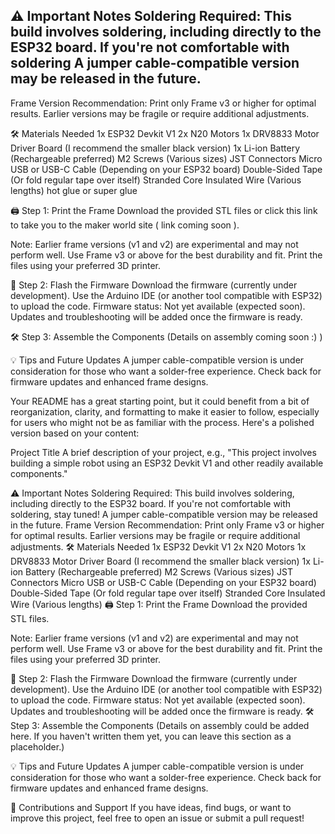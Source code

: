 ⚠️ Important Notes
Soldering Required: This build involves soldering, including directly to the ESP32 board. If you're not comfortable with soldering A jumper cable-compatible version may be released in the future.
-
Frame Version Recommendation: Print only Frame v3 or higher for optimal results. Earlier versions may be fragile or require additional adjustments.

🛠️ Materials Needed
1x ESP32 Devkit V1
2x N20 Motors
1x DRV8833 Motor Driver Board (I recommend the smaller black version)
1x Li-ion Battery (Rechargeable preferred)
M2 Screws (Various sizes)
JST Connectors
Micro USB or USB-C Cable (Depending on your ESP32 board)
Double-Sided Tape (Or fold regular tape over itself)
Stranded Core Insulated Wire (Various lengths)
hot glue or super glue

🖨️ Step 1: Print the Frame
Download the provided STL files or click this link to take you to the maker world site    ( link coming soon ).

Note: Earlier frame versions (v1 and v2) are experimental and may not perform well.
Use Frame v3 or above for the best durability and fit.
Print the files using your preferred 3D printer.

🔌 Step 2: Flash the Firmware
Download the firmware (currently under development).
Use the Arduino IDE (or another tool compatible with ESP32) to upload the code.
Firmware status: Not yet available (expected soon).
Updates and troubleshooting will be added once the firmware is ready.

🛠️ Step 3: Assemble the Components
(Details on assembly coming soon :)       )

💡 Tips and Future Updates
A jumper cable-compatible version is under consideration for those who want a solder-free experience.
Check back for firmware updates and enhanced frame designs.


Your README has a great starting point, but it could benefit from a bit of reorganization, clarity, and formatting to make it easier to follow, especially for users who might not be as familiar with the process. Here's a polished version based on your content:

Project Title
A brief description of your project, e.g., "This project involves building a simple robot using an ESP32 Devkit V1 and other readily available components."

⚠️ Important Notes
Soldering Required: This build involves soldering, including directly to the ESP32 board. If you're not comfortable with soldering, stay tuned! A jumper cable-compatible version may be released in the future.
Frame Version Recommendation: Print only Frame v3 or higher for optimal results. Earlier versions may be fragile or require additional adjustments.
🛠️ Materials Needed
1x ESP32 Devkit V1
2x N20 Motors
1x DRV8833 Motor Driver Board (I recommend the smaller black version)
1x Li-ion Battery (Rechargeable preferred)
M2 Screws (Various sizes)
JST Connectors
Micro USB or USB-C Cable (Depending on your ESP32 board)
Double-Sided Tape (Or fold regular tape over itself)
Stranded Core Insulated Wire (Various lengths)
🖨️ Step 1: Print the Frame
Download the provided STL files.

Note: Earlier frame versions (v1 and v2) are experimental and may not perform well.
Use Frame v3 or above for the best durability and fit.
Print the files using your preferred 3D printer.

🔌 Step 2: Flash the Firmware
Download the firmware (currently under development).
Use the Arduino IDE (or another tool compatible with ESP32) to upload the code.
Firmware status: Not yet available (expected soon).
Updates and troubleshooting will be added once the firmware is ready.
🛠️ Step 3: Assemble the Components
(Details on assembly could be added here. If you haven't written them yet, you can leave this section as a placeholder.)

💡 Tips and Future Updates
A jumper cable-compatible version is under consideration for those who want a solder-free experience.
Check back for firmware updates and enhanced frame designs.

🤝 Contributions and Support
If you have ideas, find bugs, or want to improve this project, feel free to open an issue or submit a pull request!
